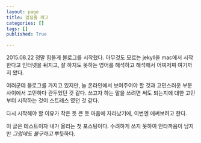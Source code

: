 ```yaml
---
layout: page
title: 껍질을 깨고
categories: []
tags: []
published: True

---
```


2015.08.22 정말 힘들게 블로그를 시작했다.
아무것도 모르는 jekyll을 mac에서 시작한다고 인터넷을 뒤지고, 잘 하지도 못하는 영어를 해석하고 해석해서 어찌저찌 여기까지 왔다.

여러군데 블로그를 가지고 있지만,
늘 온라인에서 보여주어야 할 것과 고민스러운 부분 사이에서 고민하다 관두었던 것 같다.
쓰고자 하는 말을 쓰려면 써도 되는지에 대한 고민부터 시작하는 것이 스트레스 였던 것 같다.

다시 시작해야 할 이유가 작은 듯 큰 듯 마음에 자라났기에,
이번엔 애써보려고 한다.

이 글은 테스트이자 내가 올리는 첫 포스팅이다.
수려하게 쓰지 못하여 안타까움이 남지만 *그럼에도 불구하고* 뿌듯하다.
